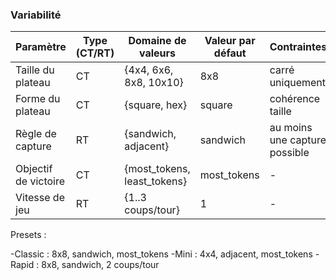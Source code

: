 
### Variabilité

| Paramètre            | Type (CT/RT) | Domaine de valeurs          | Valeur par défaut | Contraintes                   |
| -------------------- | ------------ | --------------------------- | ----------------- | ----------------------------- |
| Taille du plateau    | CT           | {4x4, 6x6, 8x8, 10x10}      | 8x8               | carré uniquement              |
| Forme du plateau     | CT           | {square, hex}               | square            | cohérence taille              |
| Règle de capture     | RT           | {sandwich, adjacent}        | sandwich          | au moins une capture possible |
| Objectif de victoire | CT           | {most_tokens, least_tokens} | most_tokens       | -                             |
| Vitesse de jeu       | RT           | {1..3 coups/tour}           | 1                 | -                             |

Presets :

-Classic : 8x8, sandwich, most_tokens
-Mini : 4x4, adjacent, most_tokens
-Rapid : 8x8, sandwich, 2 coups/tour